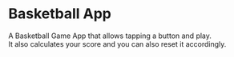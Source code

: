 # Basketball App
A Basketball Game App that allows tapping a button and play. </br>
It also calculates your score and you can also reset it accordingly.
